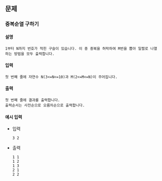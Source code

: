 ## 문제

###  중복순열 구하기

#### 설명
```
1부터 N까지 번호가 적힌 구슬이 있습니다. 이 중 중복을 허락하여 M번을 뽑아 일렬로 나열하는 방법을 모두 출력합니다.
```

#### 입력
```
첫 번째 줄에 자연수 N(3<=N<=10)과 M(2<=M<=N)이 주어집니다.
```

#### 출력
```
첫 번째 줄에 결과를 출력합니다.
출력순서는 사전순으로 오름차순으로 출력합니다.
```

#### 예시 입력
- 입력
    ```
  3 2
    ```
- 출력
    ```
  1 1
  1 2
  1 3
  2 1
  2 2
  ```
